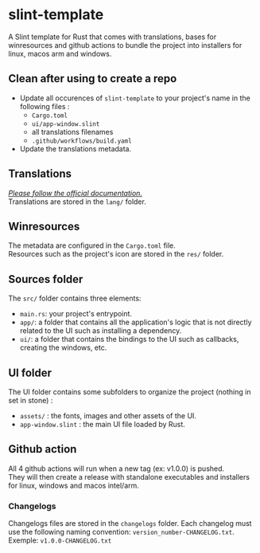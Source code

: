 # slint-template
A Slint template for Rust that comes with translations, bases for winresources and github actions to bundle the project into installers for linux, macos arm and windows.  

## Clean after using to create a repo
- Update all occurences of `slint-template` to your project's name in the following files :
  - `Cargo.toml`
  - `ui/app-window.slint`
  - all translations filenames
  - `.github/workflows/build.yaml`
- Update the translations metadata.

## Translations
[*Please follow the official documentation.*](https://docs.slint.dev/latest/docs/slint/guide/development/translations/)  
Translations are stored in the `lang/` folder.  

## Winresources
The metadata are configured in the `Cargo.toml` file.  
Resources such as the project's icon are stored in the `res/` folder.  

## Sources folder
The `src/` folder contains three elements:
- `main.rs`: your project's entrypoint.
- `app/`: a folder that contains all the application's logic that is not directly related to the UI such as installing a dependency.  
- `ui/`: a folder that contains the bindings to the UI such as callbacks, creating the windows, etc.

## UI folder
The UI folder contains some subfolders to organize the project (nothing in set in stone) :
- `assets/` : the fonts, images and other assets of the UI.
- `app-window.slint` : the main UI file loaded by Rust.

## Github action
All 4 github actions will run when a new tag (ex: v1.0.0) is pushed.  
They will then create a release with standalone executables and installers for linux, windows and macos intel/arm.  

### Changelogs
Changelogs files are stored in the `changelogs` folder. Each changelog must use the following naming convention: `version_number-CHANGELOG.txt`. 
Exemple: `v1.0.0-CHANGELOG.txt`  
